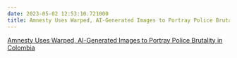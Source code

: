 ```yaml
---
date: 2023-05-02 12:53:10.721000
title: Amnesty Uses Warped, AI-Generated Images to Portray Police Brutality in Colombia
---
```


[Amnesty Uses Warped, AI-Generated Images to Portray Police Brutality in Colombia](https://www.vice.com/en/article/z3mnm8/amnesty-uses-warped-ai-generated-images-to-portray-police-brutality-in-colombia)